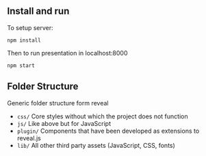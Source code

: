 Install and run
---------------

To setup server:

```
npm install
```

Then to run presentation in  localhost:8000

```
npm start
```


Folder Structure
----------------

Generic folder structure form reveal

  * ``css/`` Core styles without which the project does not function
  * ``js/`` Like above but for JavaScript
  * ``plugin/`` Components that have been developed as extensions to reveal.js
  * ``lib/`` All other third party assets (JavaScript, CSS, fonts)

